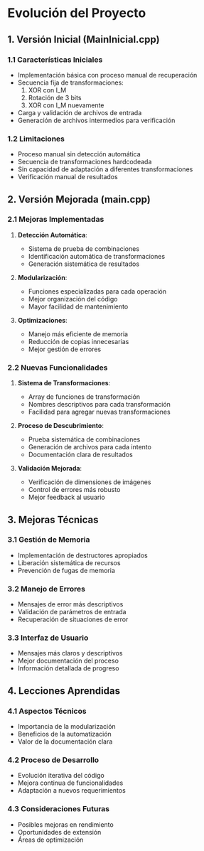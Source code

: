 # Evolución del Proyecto

## 1. Versión Inicial (MainInicial.cpp)

### 1.1 Características Iniciales
- Implementación básica con proceso manual de recuperación
- Secuencia fija de transformaciones:
  1. XOR con I_M
  2. Rotación de 3 bits
  3. XOR con I_M nuevamente
- Carga y validación de archivos de entrada
- Generación de archivos intermedios para verificación

### 1.2 Limitaciones
- Proceso manual sin detección automática
- Secuencia de transformaciones hardcodeada
- Sin capacidad de adaptación a diferentes transformaciones
- Verificación manual de resultados

## 2. Versión Mejorada (main.cpp)

### 2.1 Mejoras Implementadas
1. **Detección Automática**:
   - Sistema de prueba de combinaciones
   - Identificación automática de transformaciones
   - Generación sistemática de resultados

2. **Modularización**:
   - Funciones especializadas para cada operación
   - Mejor organización del código
   - Mayor facilidad de mantenimiento

3. **Optimizaciones**:
   - Manejo más eficiente de memoria
   - Reducción de copias innecesarias
   - Mejor gestión de errores

### 2.2 Nuevas Funcionalidades
1. **Sistema de Transformaciones**:
   - Array de funciones de transformación
   - Nombres descriptivos para cada transformación
   - Facilidad para agregar nuevas transformaciones

2. **Proceso de Descubrimiento**:
   - Prueba sistemática de combinaciones
   - Generación de archivos para cada intento
   - Documentación clara de resultados

3. **Validación Mejorada**:
   - Verificación de dimensiones de imágenes
   - Control de errores más robusto
   - Mejor feedback al usuario

## 3. Mejoras Técnicas

### 3.1 Gestión de Memoria
- Implementación de destructores apropiados
- Liberación sistemática de recursos
- Prevención de fugas de memoria

### 3.2 Manejo de Errores
- Mensajes de error más descriptivos
- Validación de parámetros de entrada
- Recuperación de situaciones de error

### 3.3 Interfaz de Usuario
- Mensajes más claros y descriptivos
- Mejor documentación del proceso
- Información detallada de progreso

## 4. Lecciones Aprendidas

### 4.1 Aspectos Técnicos
- Importancia de la modularización
- Beneficios de la automatización
- Valor de la documentación clara

### 4.2 Proceso de Desarrollo
- Evolución iterativa del código
- Mejora continua de funcionalidades
- Adaptación a nuevos requerimientos

### 4.3 Consideraciones Futuras
- Posibles mejoras en rendimiento
- Oportunidades de extensión
- Áreas de optimización